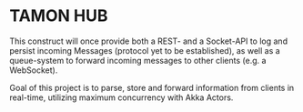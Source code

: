 # TAMON HUB

This construct will once provide both a REST- and a Socket-API to log and persist incoming Messages (protocol yet to
be established), as well as a queue-system to forward incoming messages to other clients (e.g. a WebSocket).

Goal of this project is to parse, store and forward information from clients in real-time, utilizing maximum 
concurrency with Akka Actors.

